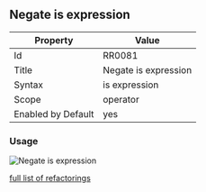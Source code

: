 ## Negate is expression

Property | Value
--- | --- 
Id | RR0081
Title | Negate is expression
Syntax | is expression
Scope | operator
Enabled by Default | yes

### Usage

![Negate is expression](../../images/refactorings/NegateIsExpression.png)

[full list of refactorings](Refactorings.md)
